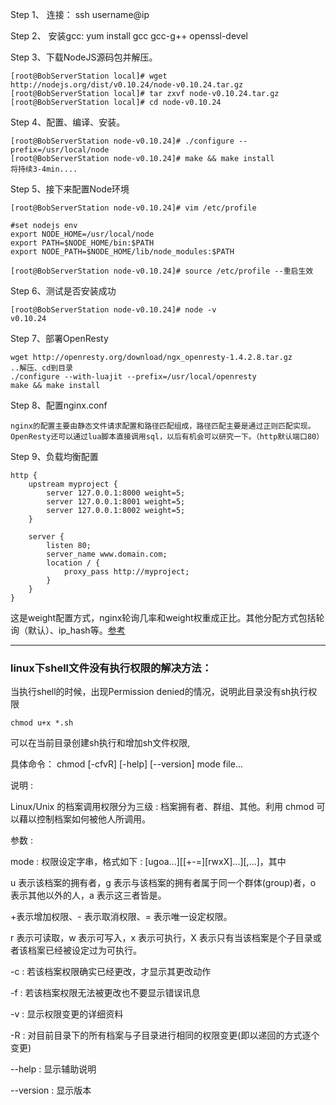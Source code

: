 Step 1、
连接： ssh username@ip

Step 2、
安装gcc: yum install gcc gcc-g++ openssl-devel

Step 3、下载NodeJS源码包并解压。

    [root@BobServerStation local]# wget http://nodejs.org/dist/v0.10.24/node-v0.10.24.tar.gz
	[root@BobServerStation local]# tar zxvf node-v0.10.24.tar.gz
	[root@BobServerStation local]# cd node-v0.10.24

Step 4、配置、编译、安装。

    [root@BobServerStation node-v0.10.24]# ./configure --prefix=/usr/local/node
    [root@BobServerStation node-v0.10.24]# make && make install
    将持续3-4min....

Step 5、接下来配置Node环境

    [root@BobServerStation node-v0.10.24]# vim /etc/profile

    #set nodejs env
    export NODE_HOME=/usr/local/node
    export PATH=$NODE_HOME/bin:$PATH
    export NODE_PATH=$NODE_HOME/lib/node_modules:$PATH

    [root@BobServerStation node-v0.10.24]# source /etc/profile --重启生效

Step 6、测试是否安装成功

    [root@BobServerStation node-v0.10.24]# node -v
    v0.10.24
    
Step 7、部署OpenResty

	wget http://openresty.org/download/ngx_openresty-1.4.2.8.tar.gz
	..解压、cd到目录
	./configure --with-luajit --prefix=/usr/local/openresty
	make && make install
	
Step 8、配置nginx.conf

	nginx的配置主要由静态文件请求配置和路径匹配组成，路径匹配主要是通过正则匹配实现。OpenResty还可以通过lua脚本直接调用sql，以后有机会可以研究一下。（http默认端口80）
	
Step 9、负载均衡配置

	http {
  		upstream myproject {
    		server 127.0.0.1:8000 weight=5;
    		server 127.0.0.1:8001 weight=5;
    		server 127.0.0.1:8002 weight=5;
  		}
 
  		server {
    		listen 80;
    		server_name www.domain.com;
    		location / {
      			proxy_pass http://myproject;
    		}
  		}
	}
这是weight配置方式，nginx轮询几率和weight权重成正比。其他分配方式包括轮询（默认）、ip_hash等。[参考](http://lihuipeng007.blog.163.com/blog/static/12108438820108206101535/)

---

### linux下shell文件没有执行权限的解决方法：
当执行shell的时候，出现Permission denied的情况，说明此目录没有sh执行权限

	chmod u+x *.sh
	
可以在当前目录创建sh执行和增加sh文件权限,

具体命令：
chmod [-cfvR] [-help] [--version] mode file...

说明 : 

Linux/Unix 的档案调用权限分为三级 : 档案拥有者、群组、其他。利用 chmod 可以藉以控制档案如何被他人所调用。 

参数 : 

mode : 权限设定字串，格式如下 : [ugoa...][[+-=][rwxX]...][,...]，其中 

u 表示该档案的拥有者，g 表示与该档案的拥有者属于同一个群体(group)者，o 表示其他以外的人，a 表示这三者皆是。 

+表示增加权限、- 表示取消权限、= 表示唯一设定权限。 

r 表示可读取，w 表示可写入，x 表示可执行，X 表示只有当该档案是个子目录或者该档案已经被设定过为可执行。 

-c : 若该档案权限确实已经更改，才显示其更改动作 

-f : 若该档案权限无法被更改也不要显示错误讯息 


-v : 显示权限变更的详细资料 

-R : 对目前目录下的所有档案与子目录进行相同的权限变更(即以递回的方式逐个变更) 

--help : 显示辅助说明 

--version : 显示版本 
